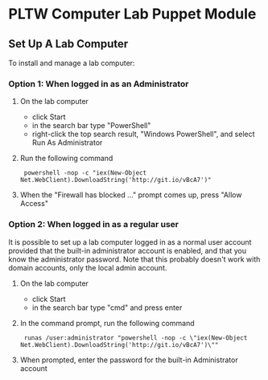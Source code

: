 # PLTW Computer Lab Puppet Module #

## Set Up A Lab Computer

To install and manage a lab computer:

### Option 1: When logged in as an Administrator

1. On the lab computer
    * click Start
    * in the search bar type "PowerShell"
    * right-click the top search result, "Windows PowerShell", and select Run As Administrator
2. Run the following command

        powershell -nop -c "iex(New-Object Net.WebClient).DownloadString('http://git.io/vBcA7')"

3. When the "Firewall has blocked ..." prompt comes up, press "Allow Access"

### Option 2: When logged in as a regular user

It is possible to set up a lab computer logged in as a normal user account provided that the built-in administrator account is enabled, and that you know the administrator password. Note that this probably doesn't work with domain accounts, only the local admin account.

1. On the lab computer
    * click Start
    * in the search bar type "cmd" and press enter
2. In the command prompt, run the following command

        runas /user:administrator "powershell -nop -c \"iex(New-Object Net.WebClient).DownloadString('http://git.io/vBcA7')\""

3. When prompted, enter the password for the built-in Administrator account
